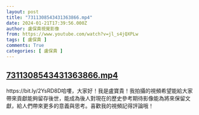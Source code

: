 ```yaml
---
layout: post
title: "7311308543431363866.mp4"
date: 2024-01-21T17:39:56.000Z
author: 盧保貴視覺影像
from: https://www.youtube.com/watch?v=jl_s4jQXPLw
tags: [ 盧保貴 ]
comments: True
categories: [ 盧保貴 ]
---
```

<!--1705858796000-->
[7311308543431363866.mp4](https://www.youtube.com/watch?v=jl_s4jQXPLw)
------

<div>
https://bit.ly/2YsRD8D哈嘍，大家好！我是盧寶貴！我拍攝的視頻希望能給大家帶來貢獻能夠留存後世，能成為後人對現在的歷史參考期待影像能為將來保留文獻，給人們帶來更多的意義與思考。喜歡我的視頻記得評論哦！
</div>
